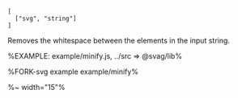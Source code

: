 ```### minify => string
[
  ["svg", "string"]
]
```

Removes the whitespace between the elements in the input string.

%EXAMPLE: example/minify.js, ../src => @svag/lib%

%FORK-svg example example/minify%

%~ width="15"%